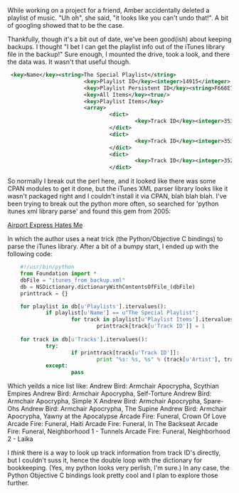 <!--
.. title: Interesting hacking around in python, OSX, and the iTunes Library
.. date: 2008/01/01 13:37
.. slug: index
.. tags:
.. link:
.. description:
-->

While working on a project for a friend, Amber accidentally deleted a playlist of music. "Uh oh", she said, "it looks like you can't undo that!". A bit of googling showed that to be the case.

Thankfully, though it's a bit out of date, we've been good(ish) about keeping backups. I thought "I bet I can get the playlist info out of the iTunes library file in the backup!" Sure enough, I mounted the drive, took a look, and there the data was. It wasn't that useful though.


``` xml
 <key>Name</key><string>The Special Playlist</string>
                        <key>Playlist ID</key><integer>14915</integer>
                        <key>Playlist Persistent ID</key><string>F668E7C09FF9F9AC</string>
                        <key>All Items</key><true/>
                        <key>Playlist Items</key>
                        <array>
                                <dict>
                                        <key>Track ID</key><integer>3533</integer>
                                </dict>
                                <dict>
                                        <key>Track ID</key><integer>3532</integer>
                                </dict>
                                <dict>
                                        <key>Track ID</key><integer>3527</integer>
                                </dict>

```

So normally I break out the perl here, and it looked like there was some CPAN modules to get it done, but the iTunes XML parser library looks like it wasn't packaged right and I couldn't install it via CPAN, blah blah blah. I've been trying to break out the python more often, so searched for 'python itunes xml library parse' and found this gem from 2005:

[Airport Express Hates Me](http://bob.pythonmac.org/archives/2005/07/18/airport-express-hates-me/)

In which the author uses a neat trick (the Python/Objective C bindings) to parse the iTunes library. After a bit of a bumpy start, I ended up with the following code:


``` python
    #!/usr/bin/python
    from Foundation import *
    dbFile = "itunes_from_backup.xml"
    db = NSDictionary.dictionaryWithContentsOfFile_(dbFile)
    printtrack = {}

    for playlist in db[u'Playlists'].itervalues():
            if playlist[u'Name'] == u"The Special Playlist":
                    for track in playlist[u'Playlist Items'].itervalues():
                            printtrack[track[u'Track ID']] = 1
                    
    for track in db[u'Tracks'].itervalues():
            try:
                    if printtrack[track[u'Track ID']]:
                            print "%s: %s, %s" % (track[u'Artist'], track[u'Album'], track[u'Name'])
            except:
                    pass

```


<p>Which yeilds a nice list like:
Andrew Bird: Armchair Apocrypha, Scythian Empires
Andrew Bird: Armchair Apocrypha, Self-Torture
Andrew Bird: Armchair Apocrypha, Simple X
Andrew Bird: Armchair Apocrypha, Spare-Ohs
Andrew Bird: Armchair Apocrypha, The Supine
Andrew Bird: Armchair Apocrypha, Yawny at the Apocalypse
Arcade Fire: Funeral, Crown Of Love
Arcade Fire: Funeral, Haiti
Arcade Fire: Funeral, In The Backseat
Arcade Fire: Funeral, Neighborhood 1 - Tunnels
Arcade Fire: Funeral, Neighborhood 2 - Laika</p>



I <em>think</em> there is a way to look up track information from track ID's directly, but I couldn't suss it, hence the double loop with the dictionary for bookkeeping. (Yes, my python looks very perlish, I'm sure.) In any case, the Python Objective C bindings look pretty cool and I plan to explore those further.
